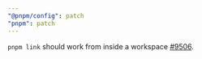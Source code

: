 ```yaml
---
"@pnpm/config": patch
"pnpm": patch
---
```


`pnpm link` should work from inside a workspace [#9506](https://github.com/pnpm/pnpm/issues/9506).
